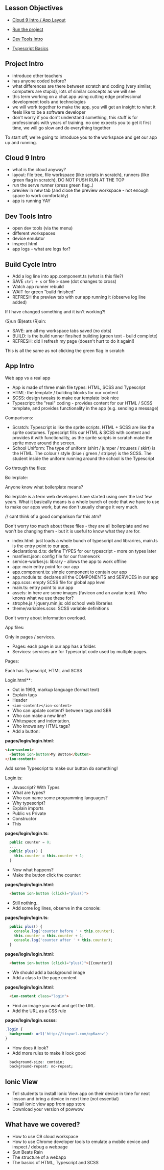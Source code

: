 ## Lesson Objectives

* [Cloud 9 Intro / App Layout](#cloud-9-intro)

* [Run the project](#run-the-project)
* [Dev Tools Intro](#dev-tools-intro)
* [Typescript Basics](#typescript-basics)

## Project Intro

* introduce other teachers
* has anyone coded before?
* what differences are there between scratch and coding (very similar, computers are stupid), lots of similar concepts as we will see
* this term working on a chat app using cutting edge professional development tools and technologies
* we will work together to make the app, you will get an insight to what it feels like to be a software developer
* don't worry if you don't understand something, this stuff is for professionals with years of training. no one expects you to get it first time, we will go slow and do everything together

To start off, we're going to introduce you to the workspace and get our app up and running.

## Cloud 9 Intro

* what is the cloud anyway?
* layout: file tree, file workspace (like scripts in scratch), runners (like green flag in scratch), DO NOT PUSH RUN AT THE TOP
* run the serve runner (press green flag..)
* preview in new tab (and close the preview workspace - not enough space to work comfortably)
* app is running YAY

## Dev Tools Intro

* open dev tools (via the menu)
* different workspaces
* device emulator
* inspect html
* app logs - what are logs for?

## Build Cycle Intro

* Add a log line into app.component.ts (what is this file?)
* SAVE `ctrl + s` or file > save (dot changes to cross)
* Watch app runner rebuild
* WAIT for green "build finished"
* REFRESH the preview tab with our app running it (observe log line added)

If I have changed something and it isn't working?!

(S)un (B)eats (R)ain:

* SAVE: are all my workspace tabs saved (no dots)
* BUILD: is the build runner finsihed building (green text - build complete)
* REFRESH: did I refresh my page (doesn't hurt to do it again!)

This is all the same as not clicking the green flag in scratch

## App Intro

Web app vs a real app

* App is made of three main file types: HTML, SCSS and Typescript
* HTML: the template / building blocks for our content
* SCSS: design tweaks to make our template look nice
* Typescript: the "real" coding - provides content for our HTML / SCSS template, and provides functionality in the app (e.g. sending a message)

Comparisons:

* Scratch: Typescript is like the sprite scripts. HTML + SCSS are like the sprite costumes. Typescript fills our HTML & SCSS with content and provides it with functionality, as the sprite scripts in scratch make the sprite move around the screen.
* School Uniform: The type of uniform (shirt / jumper / trousers / skirt) is the HTML. The colour / style (blue / green / stripey) is the SCSS. The student inside the uniform running around the school is the Typescript

Go through the files:

Boilerplate:

Anyone know what boilerplate means?

Boilerplate is a term web developers have started using over the last few years. What it basically means is a whole bunch of code that we have to use to make our apps work, but we don't usually change it very much.

// cant think of a good comparison for this atm?

Don't worry too much about these files - they are all boilerplate and we won't be changing them - but it is useful to know what they are for.

* index.html: just loads a whole bunch of typescript and librarires, main.ts is the entry point to our app.
* declarations.d.ts: define TYPES for our typescript - more on types later
* manfiest.json: config file for our framework
* service-worker.js: library - allows the app to work offline
* app: main entry point for our app
* app.component.ts: simple component to contain our app
* app.module.ts: declares all the COMPONENTS and SERVICES in our app
* app.scss: empty SCSS file for global app level
* main.ts: entry point to our app
* assets: in here are some images (favicon and an avatar icon). Who knows what we use these for?
* strophe.js / jquery.min.js: old school web libraries
* theme/variables.scss: SCSS variable definitions

Don't worry about information overload.

App files:

Only in pages / services.

* Pages: each page in our app has a folder.
* Services: services are for Typescript code used by multiple pages.

Pages:

Each has Typescript, HTML and SCSS

Login.html**:

* Out in 1993, markup language (format text)
* Explain tags
* Header
* `<ion-content></ion-content>`
* Who can update content? between tags and SBR
* Who can make a new line?
* Whitespace and indentation.
* Who knows any HTML tags?
* Add a button:

**pages/login/login.html**:

```html
<ion-content>
  <button ion-button>My Button</button>
</ion-content>
```

Add some Typescript to make our button do something!

Login.ts:

* Javascript? With Types
* What are types?
* Who can name some programming languages?
* Why typescript?
* Explain imports
* Public vs Private
* Constructor
* This

**pages/login/login.ts**:

```javascript
  public counter = 0;
  ...
  public plus() {
    this.counter = this.counter + 1;
  }
```

* Now what happens?
* Make the button click the counter:

**pages/login/login.html**:

```html
  <button ion-button (click)="plus()">
```

* Still nothing..
* Add some log lines, observe in the console:

**pages/login/login.ts**:

```javascript
  public plus() {
    console.log('counter before ' + this.counter);
    this.counter = this.counter + 1;
    console.log('counter after ' + this.counter);
  }
```

**pages/login/login.html**:

```html
  <button ion-button (click)="plus()">{{counter}}
```

* We should add a background image
* Add a class to the page content

**pages/login/login.html**:

```html
  <ion-content class="login">
```

* Find an image you want and get the URL.
* Add the URL as a CSS rule

**pages/login/login.scsss**:

```css
.login {
  background: url('http://tinyurl.com/op6aznv')
}
```

* How does it look?
* Add more rules to make it look good

```css
  background-size: contain;
  background-repeat: no-repeat;
```

## Ionic View

* Tell students to install Ionic View app on their device in time for next lesson and bring a device in next time (not essential)
* Install ionic view app from app store
* Download your version of powwow

## What have we covered?

* How to use C9 cloud workspace
* How to use Chrome developer tools to emulate a mobile device and inspect / debug a webpage
* Sun Beats Rain
* The structure of a webapp
* The basics of HTML, Typescript and SCSS
